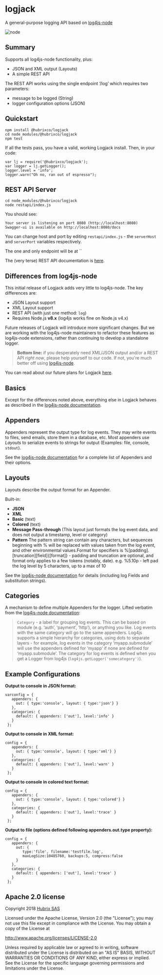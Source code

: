 # logjack
A general-purpose logging API based on [log4js-node](https://github.com/log4js-node/log4js-node)

![node](https://img.shields.io/node/v/passport.svg)

## Summary
Supports all log4js-node functionality, plus:
  - JSON and XML output (Layouts)
  - A simple REST API

The REST API works using the single endpoint ‘/log’ which requires two parameters: 
  - message to be logged (String)
  - logger configuration options (JSON)

## Quickstart
```
npm install @hubrixco/logjack
cd node_modules/@hubrixco/logjack
npm test
```

If all the tests pass, you have a valid, working Logjack install. Then, in your code:

```
var lj = require('@hubrixco/logjack');
var logger = lj.getLogger();
logger.level = 'info';
logger.warn("Oh no, ran out of espresso");
```

## REST API Server
```
cd node_modules/@hubrixco/logjack
node restapi/index.js
```

You should see:
```
Your server is listening on port 8080 (http://localhost:8080)
Swagger-ui is available on http://localhost:8080/docs
```

You can change host and port by editing `restapi/index.js` - the `serverHost` and `serverPort` variables respectively.

The one and only endpoint will be at ``

The (very terse) REST API documentation is [here](https://logjack.hubrix.io/logjack/v1.0.0/).

## Differences from log4js-node

This initial release of Logjack adds very little to log4js-node. The key differences are:
- JSON Layout support
- XML Layout support
- REST API (with just one method: `log`)
- Requires Node.js **v8.x** (log4js works fine on Node.js v4.x)

Future releases of Logjack will introduce more significant changes. But we are working with the log4js-node maintainers to refactor
these features as log4js-node extensions, rather than continuing to develop a standalone logger.

> **Bottom line:** if you desperately need XML/JSON output and/or a REST API *right now*, please help yourself to our code. If not, you're much better off using
[log4js-node](https://github.com/log4js-node/log4js-node).

You can read about our future plans for Logjack <a target="_blank" href="https://www.hubrix.co/2018/02/hubrix-release-logjack/">here</a>.

## Basics

Except for the differences noted above, everything else in Logjack behaves as described in the [log4js-node documentation](https://log4js-node.github.io/log4js-node/index.html).

## Appenders

Appenders represent the output type for log events. They may write events to files, send emails, store them in a database, etc. Most appenders use *Layouts* to serialize events to strings for output (Examples: file, console, `stdout`).

See the [log4js-node documentation](https://log4js-node.github.io/log4js-node/appenders.html) for a complete list of Appenders and their options. 

## Layouts

Layouts describe the output format for an Appender.

Built-in:

- **JSON**
- **XML**
- **Basic** (text)
- **Colored** (text)
- **Message Pass-through** (This layout just formats the log event data, and does not output a timestamp, level or category)
- **Pattern** The pattern string can contain any characters, but sequences beginning with % will be replaced with values taken from the log event, and other environmental values.Format for specifiers is %[padding].[truncation][field]{[format]} - padding and truncation are optional, and format only applies to a few tokens (notably, date). e.g. %5.10p - left pad the log level by 5 characters, up to a max of 10

See the [log4js-node documentation](https://log4js-node.github.io/log4js-node/layouts.html) for details (including log Fields and substitution strings).

## Categories

A mechanism to define multiple Appenders for the logger. Lifted verbatim from the [log4js-node documentation](https://log4js-node.github.io/log4js-node/terms.html):

> `Category` - a label for grouping log events. This can be based on module (e.g. ‘auth’, ‘payment’, ‘http’), or anything you like. Log events with the same category will go to the same appenders. Log4js supports a simple hierarchy for categories, using dots to separate layers - for example, log events in the category ‘myapp.submodule’ will use the appenders defined for ‘myapp’ if none are defined for ‘myapp.submodule’. The category for log events is defined when you get a Logger from log4js (`log4js.getLogger('somecategory')`).

## Example Configurations

**Output to console in JSON format:**
```
varconfig = {
   appenders: {
     out: { type:'console', layout: { type:'json'} }
   },
   categories: {
     default: { appenders: ['out'], level:'info' }
   }
 };
```

**Output to console in XML format:**

```
config = {
   appenders: {
     out: { type:'console', layout: { type:'xml'} }
   },
   categories: {
     default: { appenders: ['out'], level:'warn' }
   }
 };
 ```

**Output to console in colored text format:**

```
config = {
   appenders: {
     out: { type:'console', layout: { type:'colored'} }
   },
   categories: {
     default: { appenders: ['out'], level:'trace' }
   }
 };
 ```

**Output to file (options defined following appenders.out.type property):**

```
config = {
   appenders: {
     out: {
		type:'file', filename:'testfile.log',
		maxLogSize:10485760, backups:5, compress:false
	 }
   },
   categories: {
     default: { appenders: ['out'], level:'trace' }
   }
 };
 ```

## Apache 2.0 license

Copyright  2018 [Hubrix SAS](https://www.hubrix.co)

Licensed under the Apache License, Version 2.0 (the "License");
you may not use this file except in compliance with the License.
You may obtain a copy of the License at

http://www.apache.org/licenses/LICENSE-2.0

Unless required by applicable law or agreed to in writing, software
distributed under the License is distributed on an "AS IS" BASIS,
WITHOUT WARRANTIES OR CONDITIONS OF ANY KIND, either express or implied.
See the License for the specific language governing permissions and
limitations under the License.
